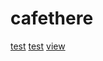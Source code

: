 # cafethere
[test](intent://link?param=GITHUB_PULL_REQUESTS#Intent;scheme=h1009.park;package=com.samsung.codemobile;end)
[test](http://www.google.com)
<a href="https://www.google.com"> view </a>
